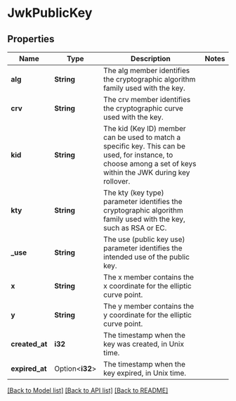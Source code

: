 # JwkPublicKey

## Properties

Name | Type | Description | Notes
------------ | ------------- | ------------- | -------------
**alg** | **String** | The alg member identifies the cryptographic algorithm family used with the key. | 
**crv** | **String** | The crv member identifies the cryptographic curve used with the key. | 
**kid** | **String** | The kid (Key ID) member can be used to match a specific key. This can be used, for instance, to choose among a set of keys within the JWK during key rollover. | 
**kty** | **String** | The kty (key type) parameter identifies the cryptographic algorithm family used with the key, such as RSA or EC. | 
**_use** | **String** | The use (public key use) parameter identifies the intended use of the public key. | 
**x** | **String** | The x member contains the x coordinate for the elliptic curve point. | 
**y** | **String** | The y member contains the y coordinate for the elliptic curve point. | 
**created_at** | **i32** | The timestamp when the key was created, in Unix time. | 
**expired_at** | Option<**i32**> | The timestamp when the key expired, in Unix time. | 

[[Back to Model list]](../README.md#documentation-for-models) [[Back to API list]](../README.md#documentation-for-api-endpoints) [[Back to README]](../README.md)


